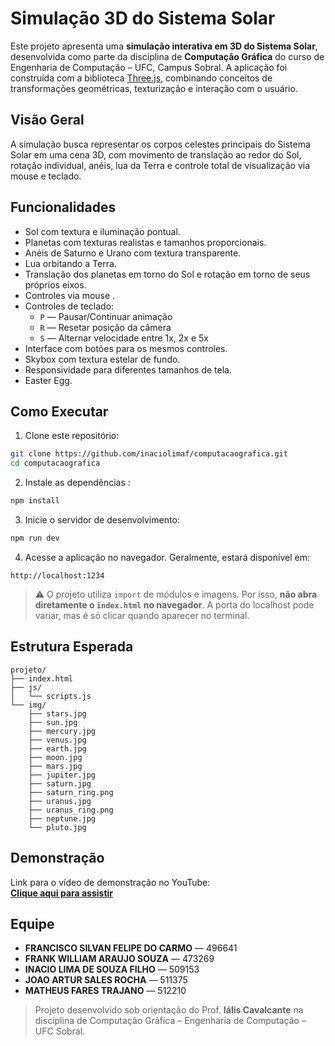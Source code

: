 # Simulação 3D do Sistema Solar

Este projeto apresenta uma **simulação interativa em 3D do Sistema Solar**, desenvolvida como parte da disciplina de **Computação Gráfica** do curso de Engenharia de Computação – UFC, Campus Sobral. A aplicação foi construída com a biblioteca [Three.js](https://threejs.org/), combinando conceitos de transformações geométricas, texturização e interação com o usuário.

## Visão Geral

A simulação busca representar os corpos celestes principais do Sistema Solar em uma cena 3D, com movimento de translação ao redor do Sol, rotação individual, anéis, lua da Terra e controle total de visualização via mouse e teclado.

## Funcionalidades

- Sol com textura e iluminação pontual.
- Planetas com texturas realistas e tamanhos proporcionais.
- Anéis de Saturno e Urano com textura transparente.
- Lua orbitando a Terra.
- Translação dos planetas em torno do Sol e rotação em torno de seus próprios eixos.
- Controles via mouse .
- Controles de teclado:
  - `P` — Pausar/Continuar animação
  - `R` — Resetar posição da câmera
  - `S` — Alternar velocidade entre 1x, 2x e 5x
- Interface com botões para os mesmos controles.
- Skybox com textura estelar de fundo.
- Responsividade para diferentes tamanhos de tela.
- Easter Egg.

## Como Executar


1. Clone este repositório:

```bash
git clone https://github.com/inaciolimaf/computacaografica.git
cd computacaografica
```

2. Instale as dependências :

```bash
npm install
```

3. Inicie o servidor de desenvolvimento:

```bash
npm run dev
```

4. Acesse a aplicação no navegador. Geralmente, estará disponível em:

```
http://localhost:1234
```

> ⚠️ O projeto utiliza `import` de módulos e imagens. Por isso, **não abra diretamente o `index.html` no navegador**. A porta do localhost pode variar, mas é só clicar quando aparecer no terminal.

## Estrutura Esperada

```
projeto/
├── index.html
├── js/
│   └── scripts.js
└── img/
    ├── stars.jpg
    ├── sun.jpg
    ├── mercury.jpg
    ├── venus.jpg
    ├── earth.jpg
    ├── moon.jpg
    ├── mars.jpg
    ├── jupiter.jpg
    ├── saturn.jpg
    ├── saturn_ring.png
    ├── uranus.jpg
    ├── uranus_ring.png
    ├── neptune.jpg
    └── pluto.jpg
```

## Demonstração

Link para o vídeo de demonstração no YouTube:  
[**Clique aqui para assistir**](https://youtu.be/seu-link-aqui)

## Equipe

- **FRANCISCO SILVAN FELIPE DO CARMO** — 496641  
- **FRANK WILLIAM ARAUJO SOUZA** — 473269  
- **INACIO LIMA DE SOUZA FILHO** — 509153  
- **JOAO ARTUR SALES ROCHA** — 511375  
- **MATHEUS FARES TRAJANO** — 512210  

> Projeto desenvolvido sob orientação do Prof. **Iális Cavalcante** na disciplina de Computação Gráfica – Engenharia de Computação – UFC Sobral.
